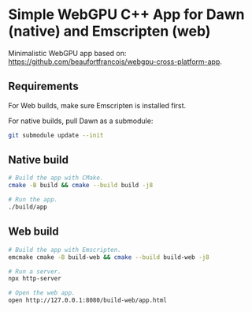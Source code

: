 
# Simple WebGPU C++ App for Dawn (native) and Emscripten (web)

Minimalistic WebGPU app based on: https://github.com/beaufortfrancois/webgpu-cross-platform-app.

## Requirements

For Web builds, make sure Emscripten is installed first.

For native builds, pull Dawn as a submodule:

```sh
git submodule update --init
```

## Native build

```sh
# Build the app with CMake.
cmake -B build && cmake --build build -j8

# Run the app.
./build/app
```

## Web build

```sh
# Build the app with Emscripten.
emcmake cmake -B build-web && cmake --build build-web -j8

# Run a server.
npx http-server
```

```sh
# Open the web app.
open http://127.0.0.1:8080/build-web/app.html
```
